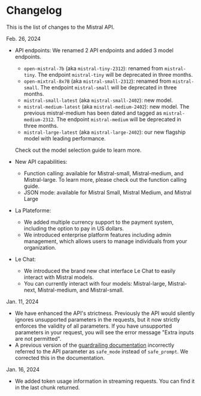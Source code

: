 # Changelog

This is the list of changes to the Mistral API. 

Feb. 26, 2024

- API endpoints: We renamed 2 API endpoints and added 3 model endpoints. 
    - `open-mistral-7b` (aka `mistral-tiny-2312`): renamed from `mistral-tiny`. The endpoint `mistral-tiny` will be deprecated in three months.
    - `open-mixtral-8x7B` (aka `mistral-small-2312`): renamed from `mistral-small`. The endpoint `mistral-small` will be deprecated in three months.
    - `mistral-small-latest` (aka `mistral-small-2402`): new model.
    - `mistral-medium-latest` (aka `mistral-medium-2402`): new model. The previous mistral-medium has been dated and tagged as `mistral-medium-2312`. The endpoint `mistral-medium` will be deprecated in three months.
    - `mistral-large-latest` (aka `mistral-large-2402`): our new flagship model with leading performance. 

    Check out the model selection guide to learn more. 

- New API capabilities:
    - Function calling: available for Mistral-small, Mistral-medium, and Mistral-large. To learn more, please check out the function calling guide. 
    - JSON mode: available for Mistral Small, Mistral Medium, and Mistral Large

- La Plateforme:
    - We added multiple currency support to the payment system, including the option to pay in US dollars. 
    - We introduced enterprise platform features including admin management, which allows users to manage individuals from your organization.

- Le Chat: 
    - We introduced the brand new chat interface Le Chat to easily interact with Mistral models. 
    - You can currently interact with four models: Mistral-large, Mistral-next, Mistral-medium, and Mistral-small. 

Jan. 11, 2024
- We have enhanced the API's strictness. Previously the API would silently ignores unsupported parameters in the requests, but it now strictly enforces the validity of all parameters. If you have unsupported parameters in your request, you will see the error message "Extra inputs are not permitted".
- A previous version of the [guardrailing documentation](../guardrailing) incorrectly referred to the API parameter as `safe_mode` instead of `safe_prompt`. We corrected this in the documentation. 

Jan. 16, 2024
- We added token usage information in streaming requests. You can find it in the last chunk returned.
